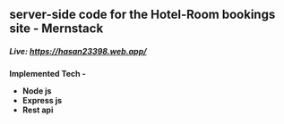 <h2>server-side code for the Hotel-Room bookings site - Mernstack</h2>
<h5>Live: <a href='https://hasan23398.web.app/' target="_blank">https://hasan23398.web.app/</a></h5>

<h4>Implemented Tech -  <ul> <li>Node js</li> <li>Express js</li> <li>Rest api</li>
